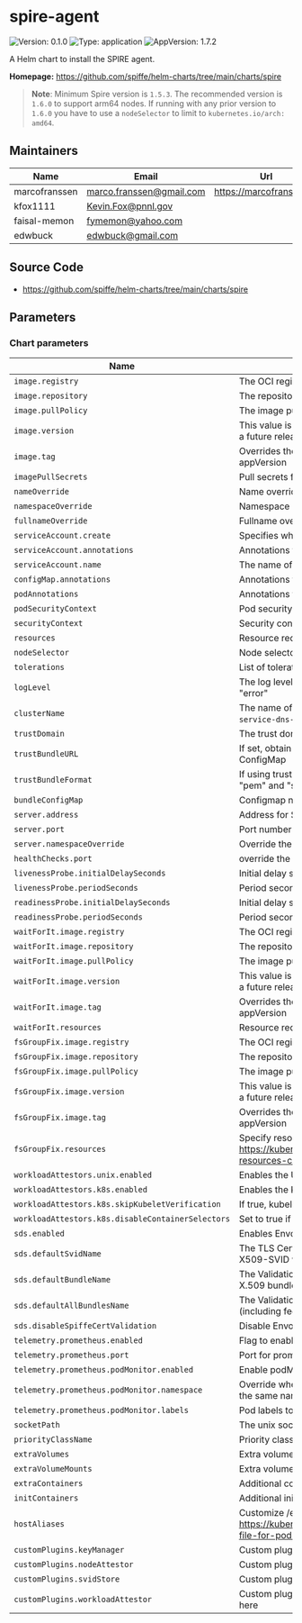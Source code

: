 # spire-agent

<!-- This README.md is generated. Please edit README.md.gotmpl -->

![Version: 0.1.0](https://img.shields.io/badge/Version-0.1.0-informational?style=flat-square) ![Type: application](https://img.shields.io/badge/Type-application-informational?style=flat-square) ![AppVersion: 1.7.2](https://img.shields.io/badge/AppVersion-1.7.2-informational?style=flat-square)

A Helm chart to install the SPIRE agent.

**Homepage:** <https://github.com/spiffe/helm-charts/tree/main/charts/spire>

> **Note**: Minimum Spire version is `1.5.3`.
> The recommended version is `1.6.0` to support arm64 nodes. If running with any
> prior version to `1.6.0` you have to use a `nodeSelector` to limit to `kubernetes.io/arch: amd64`.

## Maintainers

| Name | Email | Url |
| ---- | ------ | --- |
| marcofranssen | <marco.franssen@gmail.com> | <https://marcofranssen.nl> |
| kfox1111 | <Kevin.Fox@pnnl.gov> |  |
| faisal-memon | <fymemon@yahoo.com> |  |
| edwbuck | <edwbuck@gmail.com> |  |

## Source Code

* <https://github.com/spiffe/helm-charts/tree/main/charts/spire>

## Parameters

### Chart parameters

| Name                                              | Description                                                                                                         | Value                                                                            |
| ------------------------------------------------- | ------------------------------------------------------------------------------------------------------------------- | -------------------------------------------------------------------------------- |
| `image.registry`                                  | The OCI registry to pull the image from                                                                             | `ghcr.io`                                                                        |
| `image.repository`                                | The repository within the registry                                                                                  | `spiffe/spire-agent`                                                             |
| `image.pullPolicy`                                | The image pull policy                                                                                               | `IfNotPresent`                                                                   |
| `image.version`                                   | This value is deprecated in favor of tag. (Will be removed in a future release)                                     | `""`                                                                             |
| `image.tag`                                       | Overrides the image tag whose default is the chart appVersion                                                       | `""`                                                                             |
| `imagePullSecrets`                                | Pull secrets for images                                                                                             | `[]`                                                                             |
| `nameOverride`                                    | Name override                                                                                                       | `""`                                                                             |
| `namespaceOverride`                               | Namespace override                                                                                                  | `""`                                                                             |
| `fullnameOverride`                                | Fullname override                                                                                                   | `""`                                                                             |
| `serviceAccount.create`                           | Specifies whether a service account should be created                                                               | `true`                                                                           |
| `serviceAccount.annotations`                      | Annotations to add to the service account                                                                           | `{}`                                                                             |
| `serviceAccount.name`                             | The name of the service account to use.                                                                             | `""`                                                                             |
| `configMap.annotations`                           | Annotations to add to the SPIRE Agent ConfigMap                                                                     | `{}`                                                                             |
| `podAnnotations`                                  | Annotations to add to pods                                                                                          | `{}`                                                                             |
| `podSecurityContext`                              | Pod security context                                                                                                | `{}`                                                                             |
| `securityContext`                                 | Security context                                                                                                    | `{}`                                                                             |
| `resources`                                       | Resource requests and limits                                                                                        | `{}`                                                                             |
| `nodeSelector`                                    | Node selector                                                                                                       | `{}`                                                                             |
| `tolerations`                                     | List of tolerations                                                                                                 | `[]`                                                                             |
| `logLevel`                                        | The log level, valid values are "debug", "info", "warn", and "error"                                                | `info`                                                                           |
| `clusterName`                                     | The name of the Kubernetes cluster (`kubeadm init --service-dns-domain`)                                            | `example-cluster`                                                                |
| `trustDomain`                                     | The trust domain to be used for the SPIFFE identifiers                                                              | `example.org`                                                                    |
| `trustBundleURL`                                  | If set, obtain trust bundle from url instead of Kubernetes ConfigMap                                                | `""`                                                                             |
| `trustBundleFormat`                               | If using trustBundleURL, what format is the url. Choices are "pem" and "spiffe"                                     | `pem`                                                                            |
| `bundleConfigMap`                                 | Configmap name for Spire bundle                                                                                     | `spire-bundle`                                                                   |
| `server.address`                                  | Address for Spire server                                                                                            | `""`                                                                             |
| `server.port`                                     | Port number for Spire server                                                                                        | `8081`                                                                           |
| `server.namespaceOverride`                        | Override the namespace for Spire server                                                                             | `""`                                                                             |
| `healthChecks.port`                               | override the host port used for health checking                                                                     | `9980`                                                                           |
| `livenessProbe.initialDelaySeconds`               | Initial delay seconds for probe                                                                                     | `15`                                                                             |
| `livenessProbe.periodSeconds`                     | Period seconds for probe                                                                                            | `60`                                                                             |
| `readinessProbe.initialDelaySeconds`              | Initial delay seconds for probe                                                                                     | `15`                                                                             |
| `readinessProbe.periodSeconds`                    | Period seconds for probe                                                                                            | `60`                                                                             |
| `waitForIt.image.registry`                        | The OCI registry to pull the image from                                                                             | `cgr.dev`                                                                        |
| `waitForIt.image.repository`                      | The repository within the registry                                                                                  | `chainguard/wait-for-it`                                                         |
| `waitForIt.image.pullPolicy`                      | The image pull policy                                                                                               | `IfNotPresent`                                                                   |
| `waitForIt.image.version`                         | This value is deprecated in favor of tag. (Will be removed in a future release)                                     | `""`                                                                             |
| `waitForIt.image.tag`                             | Overrides the image tag whose default is the chart appVersion                                                       | `latest@sha256:c1822a2d9c88431e5f87af378c377d26e622eaeaf44e84f375d07e283c85e567` |
| `waitForIt.resources`                             | Resource requests and limits                                                                                        | `{}`                                                                             |
| `fsGroupFix.image.registry`                       | The OCI registry to pull the image from                                                                             | `cgr.dev`                                                                        |
| `fsGroupFix.image.repository`                     | The repository within the registry                                                                                  | `chainguard/bash`                                                                |
| `fsGroupFix.image.pullPolicy`                     | The image pull policy                                                                                               | `Always`                                                                         |
| `fsGroupFix.image.version`                        | This value is deprecated in favor of tag. (Will be removed in a future release)                                     | `""`                                                                             |
| `fsGroupFix.image.tag`                            | Overrides the image tag whose default is the chart appVersion                                                       | `latest@sha256:5c943903c3f9159c58c4fdf9809f404ab9cfc39b7bfed12bac44563ce0fe7875` |
| `fsGroupFix.resources`                            | Specify resource needs as per https://kubernetes.io/docs/concepts/configuration/manage-resources-containers/        | `{}`                                                                             |
| `workloadAttestors.unix.enabled`                  | Enables the Unix workload attestor                                                                                  | `false`                                                                          |
| `workloadAttestors.k8s.enabled`                   | Enables the Kubernetes workload attestor                                                                            | `true`                                                                           |
| `workloadAttestors.k8s.skipKubeletVerification`   | If true, kubelet certificate verification is skipped                                                                | `true`                                                                           |
| `workloadAttestors.k8s.disableContainerSelectors` | Set to true if using holdApplicationUntilProxyStarts in Istio                                                       | `false`                                                                          |
| `sds.enabled`                                     | Enables Envoy SDS configuration                                                                                     | `false`                                                                          |
| `sds.defaultSvidName`                             | The TLS Certificate resource name to use for the default X509-SVID with Envoy SDS                                   | `default`                                                                        |
| `sds.defaultBundleName`                           | The Validation Context resource name to use for the default X.509 bundle with Envoy SDS                             | `ROOTCA`                                                                         |
| `sds.defaultAllBundlesName`                       | The Validation Context resource name to use for all bundles (including federated) with Envoy SDS                    | `ALL`                                                                            |
| `sds.disableSpiffeCertValidation`                 | Disable Envoy SDS custom validation                                                                                 | `false`                                                                          |
| `telemetry.prometheus.enabled`                    | Flag to enable prometheus monitoring                                                                                | `false`                                                                          |
| `telemetry.prometheus.port`                       | Port for prometheus metrics                                                                                         | `9988`                                                                           |
| `telemetry.prometheus.podMonitor.enabled`         | Enable podMonitor for prometheus                                                                                    | `false`                                                                          |
| `telemetry.prometheus.podMonitor.namespace`       | Override where to install the podMonitor, if not set will use the same namespace as the spire-agent                 | `""`                                                                             |
| `telemetry.prometheus.podMonitor.labels`          | Pod labels to filter for prometheus monitoring                                                                      | `{}`                                                                             |
| `socketPath`                                      | The unix socket path to the spire-agent                                                                             | `/run/spire/agent-sockets/spire-agent.sock`                                      |
| `priorityClassName`                               | Priority class assigned to daemonset pods                                                                           | `""`                                                                             |
| `extraVolumes`                                    | Extra volumes to be mounted on Spire Agent pods                                                                     | `[]`                                                                             |
| `extraVolumeMounts`                               | Extra volume mounts for Spire Agent pods                                                                            | `[]`                                                                             |
| `extraContainers`                                 | Additional containers to create with Spire Agent pods                                                               | `[]`                                                                             |
| `initContainers`                                  | Additional init containers to create with Spire Agent pods                                                          | `[]`                                                                             |
| `hostAliases`                                     | Customize /etc/hosts file as described here https://kubernetes.io/docs/tasks/network/customize-hosts-file-for-pods/ | `[]`                                                                             |
| `customPlugins.keyManager`                        | Custom plugins of type KeyManager are configured here                                                               | `{}`                                                                             |
| `customPlugins.nodeAttestor`                      | Custom plugins of type NodeAttestor are configured here                                                             | `{}`                                                                             |
| `customPlugins.svidStore`                         | Custom plugins of type SVIDStore are configured here                                                                | `{}`                                                                             |
| `customPlugins.workloadAttestor`                  | Custom plugins of type WorkloadAttestor are configured here                                                         | `{}`                                                                             |
